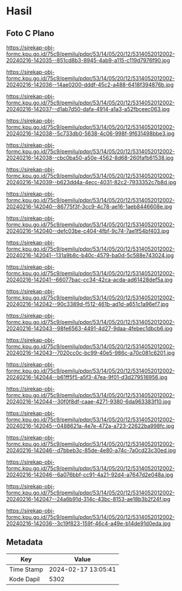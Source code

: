 # Hasil

## Foto C Plano

https://sirekap-obj-formc.kpu.go.id/75c9/pemilu/pdpr/53/14/05/20/12/5314052012002-20240216-142035--851cd8b3-8945-4ab9-a115-c119d7976f90.jpg

https://sirekap-obj-formc.kpu.go.id/75c9/pemilu/pdpr/53/14/05/20/12/5314052012002-20240216-142036--14ae0200-dddf-45c2-a488-6418f394876b.jpg

https://sirekap-obj-formc.kpu.go.id/75c9/pemilu/pdpr/53/14/05/20/12/5314052012002-20240216-142037--d1ab7d50-dafa-4914-a1a3-a52fbceec063.jpg

https://sirekap-obj-formc.kpu.go.id/75c9/pemilu/pdpr/53/14/05/20/12/5314052012002-20240216-142038--5c733db0-5638-4c06-998f-9f631498bbe3.jpg

https://sirekap-obj-formc.kpu.go.id/75c9/pemilu/pdpr/53/14/05/20/12/5314052012002-20240216-142038--cbc0ba50-a50e-4562-8d68-260fafb61538.jpg

https://sirekap-obj-formc.kpu.go.id/75c9/pemilu/pdpr/53/14/05/20/12/5314052012002-20240216-142039--b623dd4a-4ecc-4031-82c2-7933352c7b8d.jpg

https://sirekap-obj-formc.kpu.go.id/75c9/pemilu/pdpr/53/14/05/20/12/5314052012002-20240216-142040--86775f3f-3cc9-4c78-ae16-1aeb8446608e.jpg

https://sirekap-obj-formc.kpu.go.id/75c9/pemilu/pdpr/53/14/05/20/12/5314052012002-20240216-142040--defc03be-c404-4fbf-9c74-7ae1f54bf403.jpg

https://sirekap-obj-formc.kpu.go.id/75c9/pemilu/pdpr/53/14/05/20/12/5314052012002-20240216-142041--131a9b8c-b40c-4579-ba0d-5c588e743024.jpg

https://sirekap-obj-formc.kpu.go.id/75c9/pemilu/pdpr/53/14/05/20/12/5314052012002-20240216-142041--66077bac-cc34-42ca-acda-ad61428def5a.jpg

https://sirekap-obj-formc.kpu.go.id/75c9/pemilu/pdpr/53/14/05/20/12/5314052012002-20240216-142042--90c3389d-f512-461b-ad1d-a651c1a96ef7.jpg

https://sirekap-obj-formc.kpu.go.id/75c9/pemilu/pdpr/53/14/05/20/12/5314052012002-20240216-142043--98fe6563-4491-4d27-9daa-4febec1dbcb6.jpg

https://sirekap-obj-formc.kpu.go.id/75c9/pemilu/pdpr/53/14/05/20/12/5314052012002-20240216-142043--7020cc0c-bc99-40e5-986c-a70c081c6201.jpg

https://sirekap-obj-formc.kpu.go.id/75c9/pemilu/pdpr/53/14/05/20/12/5314052012002-20240216-142044--b61ff5f5-a5f3-47ea-9f01-d3d279516956.jpg

https://sirekap-obj-formc.kpu.go.id/75c9/pemilu/pdpr/53/14/05/20/12/5314052012002-20240216-142044--30f0f8df-caae-4271-9380-6da963383f10.jpg

https://sirekap-obj-formc.kpu.go.id/75c9/pemilu/pdpr/53/14/05/20/12/5314052012002-20240216-142045--0488621a-4e7e-472a-a723-22622ba998fc.jpg

https://sirekap-obj-formc.kpu.go.id/75c9/pemilu/pdpr/53/14/05/20/12/5314052012002-20240216-142046--d7bbeb3c-85de-4e80-a74c-7a0cd23c30ed.jpg

https://sirekap-obj-formc.kpu.go.id/75c9/pemilu/pdpr/53/14/05/20/12/5314052012002-20240216-142046--6a076bbf-cc91-4a21-92d4-a7647d2e048a.jpg

https://sirekap-obj-formc.kpu.go.id/75c9/pemilu/pdpr/53/14/05/20/12/5314052012002-20240216-142047--24a6b91d-314c-43bc-8153-ae18b3b2f24f.jpg

https://sirekap-obj-formc.kpu.go.id/75c9/pemilu/pdpr/53/14/05/20/12/5314052012002-20240216-142036--3c19f823-159f-46c4-a49e-b14de91d0eda.jpg


## Metadata

| Key        | Value               |
| ---------- | ------------------- |
| Time Stamp | 2024-02-17 13:05:41 |
| Kode Dapil | 5302                |



